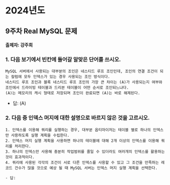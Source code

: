 # 2024년도
## 9주차 Real MySQL 문제
#### 출제자: 강주희

### 1. 다음 보기에서 빈칸에 들어갈 알맞은 단어를 쓰시오.
```
MySQL 서버에서 사용되는 대부분의 조인은 네스티드 루프 조인인데, 조인의 연결 조건이 되는 칼럼에 모두 인덱스가 있는 경우 사용되는 조인 방식이다.
네스티드 루프 조인과 블록 네스티드 루프 조인의 가장 큰 차이는 (A)가 사용되는지 여부와 조인에서 드라이빙 테이블과 드리븐 테이블이 어떤 순서로 조인되느냐다.
(A)는 메모리의 캐시 형태로 저장되며 조인이 완료되면 (A)는 바로 해제된다.
```

- 답: (A) 

### 2. 다음 중 인덱스 머지에 대한 설명으로 바르지 않은 것을 고르시오.
```   
1. 인덱스를 이용해 쿼리를 실행하는 경우, 대부분 옵티마이저는 테이블 별로 하나의 인덱스만 사용하도록 실행 계획을 수립한다.
2. 인덱스 머지 실행 계획을 사용하면 하나의 테이블에 대해 2개 이상의 인덱스를 이용해 쿼리를 처리한다.
3. 하나의 인덱스만 사용해 충분히 작업범위를 줄일 수 있더라도 여러개의 인덱스를 활용하는 것이 효과적이다.
4. 쿼리에 사용된 각각의 조건이 서로 다른 인덱스를 사용할 수 있고 그 조건을 만족하는 레코드 건수가 많을 것으로 예상 될 때 MySQL 서버는 인덱스 머지 실행 계획을 선택한다.

- 답: 
